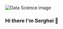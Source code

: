 ![Data Science image](https://d502jbuhuh9wk.cloudfront.net/courses/5e8c16ba0cf27666c8dbbf19/5e8c16ba0cf27666c8dbbf19_scaled_cover.jpg?v=1)
### Hi there I'm Serghei 👋

<!--
**UrSerghei/UrSerghei** is a ✨ _special_ ✨ repository because its `README.md` (this file) appears on your GitHub profile.

Here are some ideas to get you started:

- 🔭 I’m currently working on ...
- 🌱 I’m currently learning ...
- 👯 I’m looking to collaborate on ...
- 🤔 I’m looking for help with ...
- 💬 Ask me about ...
- 📫 How to reach me: ...
- 😄 Pronouns: ...
- ⚡ Fun fact: ...
-->
